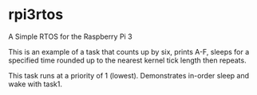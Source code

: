 # rpi3rtos
A Simple RTOS for the Raspberry Pi 3

This is an example of a task that counts up by six, prints A-F, sleeps for a specified time rounded up to the nearest kernel tick length then repeats.

This task runs at a priority of 1 (lowest). Demonstrates in-order sleep and wake with task1.
